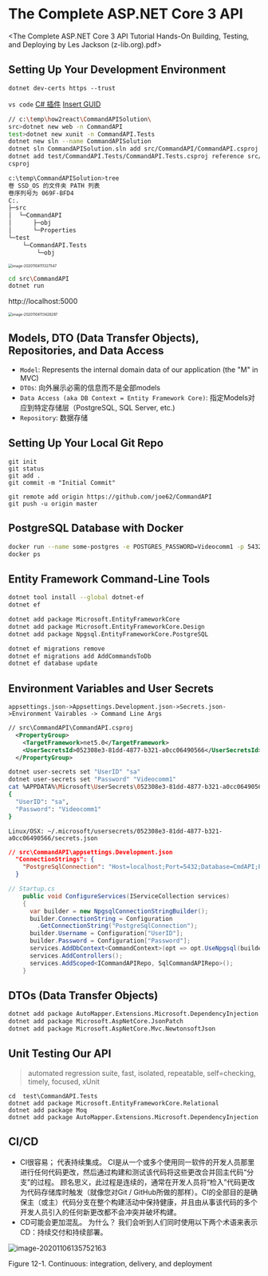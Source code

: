 # The Complete ASP.NET Core 3 API

<The Complete ASP.NET Core 3 API Tutorial Hands-On Building, Testing, and Deploying by Les Jackson (z-lib.org).pdf>

## Setting Up Your Development Environment

`dotnet dev-certs https --trust`

`vs code` [C# 插件](https://marketplace.visualstudio.com/items?itemName=ms-dotnettools.csharp) [Insert GUID](https://marketplace.visualstudio.com/items?itemName=heaths.vscode-guid) 

```bash
// c:\temp\how2react\CommandAPISolution\
src>dotnet new web -n CommandAPI
test>dotnet new xunit -n CommandAPI.Tests
dotnet new sln --name CommandAPISolution
dotnet sln CommandAPISolution.sln add src/CommandAPI/CommandAPI.csproj test/CommandAPI.Tests/CommandAPI.Tests.csproj
dotnet add test/CommandAPI.Tests/CommandAPI.Tests.csproj reference src/CommandAPI/CommandAPI.
csproj
```

```bash
c:\temp\CommandAPISolution>tree
卷 SSD_OS 的文件夹 PATH 列表
卷序列号为 069F-BFD4
C:.
├─src
│  └─CommandAPI
│      ├─obj
│      └─Properties
└─test
    └─CommandAPI.Tests
        └─obj
```

<img src="https://img2020.cnblogs.com/blog/30756/202011/30756-20201104111332044-1141433564.png" alt="image-20201104111327547" style="zoom:50%;" />



```sh
cd src\CommandAPI
dotnet run

```

http://localhost:5000

<img src="https://img2020.cnblogs.com/blog/30756/202011/30756-20201104113431792-838441554.png" alt="image-20201104113428297" style="zoom:50%;" />



## Models, DTO (Data Transfer Objects), Repositories, and Data Access

- `Model`: Represents the internal domain data of our application (the "M" in MVC)
- `DTOs`: 向外展示必需的信息而不是全部models
- `Data Access (aka DB Context = Entity Framework Core)`:   指定Models对应到特定存储层（PostgreSQL, SQL Server, etc.)
- `Repository`:  数据存储



## Setting Up Your Local Git Repo

```
git init
git status
git add .
git commit -m "Initial Commit"

git remote add origin https://github.com/joe62/CommandAPI
git push -u origin master
```



## PostgreSQL Database with Docker

```sh
docker run --name some-postgres -e POSTGRES_PASSWORD=Videocomm1 -p 5432:5432 -d postgres
docker ps

```

## Entity Framework Command-Line Tools

```sh
dotnet tool install --global dotnet-ef
dotnet ef

dotnet add package Microsoft.EntityFrameworkCore
dotnet add package Microsoft.EntityFrameworkCore.Design
dotnet add package Npgsql.EntityFrameworkCore.PostgreSQL

dotnet ef migrations remove
dotnet ef migrations add AddCommandsToDb
dotnet ef database update
```

## Environment Variables and User Secrets

`appsettings.json->Appsettings.Development.json->Secrets.json->Environment Vairables -> Command Line Args`

```xml
// src\CommandAPI\CommandAPI.csproj
  <PropertyGroup>
    <TargetFramework>net5.0</TargetFramework>
    <UserSecretsId>052308e3-81dd-4877-b321-a0cc06490566</UserSecretsId>
  </PropertyGroup>
```

```sh
dotnet user-secrets set "UserID" "sa"
dotnet user-secrets set "Password" "Videocomm1"
cat %APPDATA%\Microsoft\UserSecrets\052308e3-81dd-4877-b321-a0cc06490566\Secrets.json
{
  "UserID": "sa",
  "Password": "Videocomm1"
}
```

`Linux/OSX: ~/.microsoft/usersecrets/052308e3-81dd-4877-b321-a0cc06490566/secrets.json`

```json
// src\CommandAPI\appsettings.Development.json
  "ConnectionStrings": {
    "PostgreSqlConnection": "Host=localhost;Port=5432;Database=CmdAPI;Pooling=true;"
  }
```

```c#
// Startup.cs
    public void ConfigureServices(IServiceCollection services)
    {
      var builder = new NpgsqlConnectionStringBuilder();
      builder.ConnectionString = Configuration
        .GetConnectionString("PostgreSqlConnection");
      builder.Username = Configuration["UserID"];
      builder.Password = Configuration["Password"];
      services.AddDbContext<CommandContext>(opt => opt.UseNpgsql(builder.ConnectionString));
      services.AddControllers();
      services.AddScoped<ICommandAPIRepo, SqlCommandAPIRepo>();
    }
```



## DTOs (Data Transfer Objects)

```sh
dotnet add package AutoMapper.Extensions.Microsoft.DependencyInjection
dotnet add package Microsoft.AspNetCore.JsonPatch
dotnet add package Microsoft.AspNetCore.Mvc.NewtonsoftJson
```



## Unit Testing Our API

> automated regression suite, fast, isolated, repeatable, self=checking, timely, focused, xUnit



```
cd  test\CommandAPI.Tests
dotnet add package Microsoft.EntityFrameworkCore.Relational 
dotnet add package Moq
dotnet add package AutoMapper.Extensions.Microsoft.DependencyInjection
```

## CI/CD

- CI很容易； 代表持续集成。 CI是从一个或多个使用同一软件的开发人员那里进行任何代码更改，然后通过构建和测试该代码将这些更改合并回主代码“分支”的过程。 顾名思义，此过程是连续的，通常在开发人员将“检入”代码更改为代码存储库时触发（就像您对Git / GitHub所做的那样）。CI的全部目的是确保主（或主）代码分支在整个构建活动中保持健康，并且由从事该代码的多个开发人员引入的任何新更改都不会冲突并破坏构建。
- CD可能会更加混乱。 为什么？ 我们会听到人们同时使用以下两个术语来表示CD：持续交付和持续部署。

![image-20201106135752163](https://img2020.cnblogs.com/blog/30756/202011/30756-20201106135756696-838710033.png)

Figure 12-1. Continuous: integration, delivery, and deployment



[1]: https://github.com/binarythistle/Complete-ASP-NET-3-API-Tutorial-Book
[2]: https://github.com/binarythistle/Secure-Daemon-Client
[source code]: https://github.com/binarythistle/Complete-ASP-NET-3-API-Tutorial-Book
[DBeaver]: https://dbeaver.io/download/